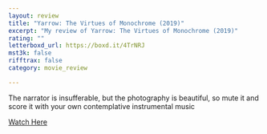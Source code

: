 ```yaml
---
layout: review
title: "Yarrow: The Virtues of Monochrome (2019)"
excerpt: "My review of Yarrow: The Virtues of Monochrome (2019)"
rating: ""
letterboxd_url: https://boxd.it/4TrNRJ
mst3k: false
rifftrax: false
category: movie_review

---
```


The narrator is insufferable, but the photography is beautiful, so mute it and score it with your own contemplative instrumental music

<a href="https://vimeo.com/345546845">Watch Here</a>